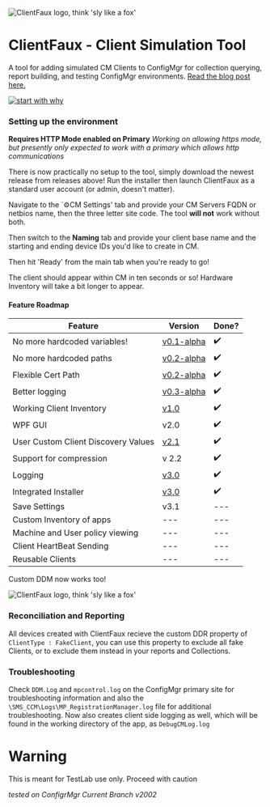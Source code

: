 ![ClientFaux logo, think 'sly like a fox'](https://raw.githubusercontent.com/1RedOne/ClientFaux/master/Images/ClientFaux3.0.jpg)

# ClientFaux - Client Simulation Tool
A tool for adding simulated CM Clients to ConfigMgr for collection querying, report building, and testing ConfigMgr environments.  [Read the blog post here.](https://foxdeploy.com/2018/06/08/how-to-populate-cm-with-fake-clients/)

[![start with why](https://img.shields.io/badge/Want%20to%20try%3F-Download%20Now!-brightgreen.svg?style=flat)](https://github.com/1RedOne/ClientFaux/releases)

### Setting up the environment

**Requires HTTP Mode enabled on Primary**
*Working on allowing https mode, but presently only expected to work with a primary which allows http communications*

There is now practically no setup to the tool, simply download the newest release from releases above!  Run the installer then launch ClientFaux as a standard user account (or admin, doesn't matter).

Navigate to the `⚙CM Settings' tab and provide your CM Servers FQDN or netbios name, then the three letter site code.  The tool **will not** work without both.

Then switch to the **Naming** tab and provide your client base name and the starting and ending device IDs you'd like to create in CM.

Then hit 'Ready' from the main tab when you're ready to go!

The client should appear within CM in ten seconds or so!  Hardware Inventory will take a bit longer to appear.


#### Feature Roadmap

| Feature  |  Version | Done? |
|---|---|---|
| No more hardcoded variables!  | [v0.1-alpha](https://github.com/1RedOne/ClientFaux/releases/tag/alpha) |✔️|
| No more hardcoded paths  | [v0.2-alpha](https://github.com/1RedOne/ClientFaux/releases/tag/alpha)  |✔️|
| Flexible Cert Path  | [v0.2-alpha](https://github.com/1RedOne/ClientFaux/releases/tag/alpha)  |✔️|
| Better logging | [v0.3-alpha](https://github.com/1RedOne/ClientFaux/releases/tag/alpha)  |✔️|
| Working Client Inventory | [v1.0](https://github.com/1RedOne/ClientFaux/releases/tag/v1.0) | ✔️|
| WPF GUI | v2.0  | ✔️ |
| User Custom Client Discovery Values |[v2.1](https://github.com/1RedOne/ClientFaux/releases/tag/v2.1.0)| ✔️|
| Support for compression  |v 2.2 | ✔️|
| Logging |[v3.0](https://github.com/1RedOne/ClientFaux/releases/tag/v3.0)| ✔️|
| Integrated Installer |[v3.0](https://github.com/1RedOne/ClientFaux/releases/tag/v3.0)| ✔️|
| Save Settings |v3.1 | --- ||
| Custom Inventory of apps | --- | ---|
| Machine and User policy viewing  | --- | ---|
| Client HeartBeat Sending | --- | ---|
| Reusable Clients   | --- | ---|

Custom DDM now works too!

![ClientFaux logo, think 'sly like a fox'](https://i.imgur.com/8D3xUgW.png)

### Reconciliation and Reporting

All devices created with ClientFaux recieve the custom DDR property of `ClientType : FakeClient`, you can use this property to exclude all fake Clients, or to exclude them instead in your reports and Collections.

### Troubleshooting 

Check `DDM.Log` and `mpcontrol.log` on the ConfigMgr primary site for troubleshooting information and also the `\SMS_CCM\Logs\MP_RegistrationManager.log` file for additional troubleshooting.  Now also creates client side logging as well, which will be found in the working directory of the app, as `DebugCMLog.log`

# Warning
This is meant for TestLab use only.  Proceed with caution

*tested on ConfigrMgr Current Branch v2002*
